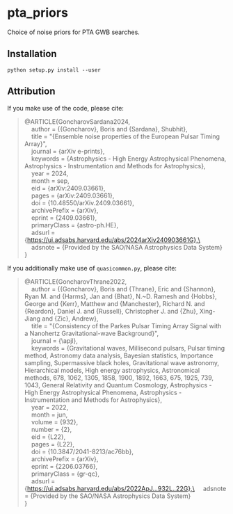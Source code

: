# pta_priors

Choice of noise priors for PTA GWB searches.

## Installation

`python setup.py install --user`

## Attribution

If you make use of the code, please cite:

> @ARTICLE{GoncharovSardana2024,\
> &nbsp;&nbsp;&nbsp;&nbsp;author = {{Goncharov}, Boris and {Sardana}, Shubhit},\
> &nbsp;&nbsp;&nbsp;&nbsp;title = "{Ensemble noise properties of the European Pulsar Timing Array}",\
> &nbsp;&nbsp;&nbsp;&nbsp;journal = {arXiv e-prints},\
> &nbsp;&nbsp;&nbsp;&nbsp;keywords = {Astrophysics - High Energy Astrophysical Phenomena, Astrophysics - Instrumentation and Methods for Astrophysics},\
> &nbsp;&nbsp;&nbsp;&nbsp;year = 2024,\
> &nbsp;&nbsp;&nbsp;&nbsp;month = sep,\
> &nbsp;&nbsp;&nbsp;&nbsp;eid = {arXiv:2409.03661},\
> &nbsp;&nbsp;&nbsp;&nbsp;pages = {arXiv:2409.03661},\
> &nbsp;&nbsp;&nbsp;&nbsp;doi = {10.48550/arXiv.2409.03661},\
> &nbsp;&nbsp;&nbsp;&nbsp;archivePrefix = {arXiv},\
> &nbsp;&nbsp;&nbsp;&nbsp;eprint = {2409.03661},\
> &nbsp;&nbsp;&nbsp;&nbsp;primaryClass = {astro-ph.HE},\
> &nbsp;&nbsp;&nbsp;&nbsp;adsurl = {https://ui.adsabs.harvard.edu/abs/2024arXiv240903661G},\
> &nbsp;&nbsp;&nbsp;&nbsp;adsnote = {Provided by the SAO/NASA Astrophysics Data System}\
> }

If you additionally make use of `quasicommon.py`, please cite:

> @ARTICLE{GoncharovThrane2022,\
> &nbsp;&nbsp;&nbsp;&nbsp;author = {{Goncharov}, Boris and {Thrane}, Eric and {Shannon}, Ryan M. and {Harms}, Jan and {Bhat}, N.~D. Ramesh and {Hobbs}, George and {Kerr}, Matthew and {Manchester}, Richard N. and {Reardon}, Daniel J. and {Russell}, Christopher J. and {Zhu}, Xing-Jiang and {Zic}, Andrew},\
> &nbsp;&nbsp;&nbsp;&nbsp;title = "{Consistency of the Parkes Pulsar Timing Array Signal with a Nanohertz Gravitational-wave Background}",\
> &nbsp;&nbsp;&nbsp;&nbsp;journal = {\apjl},\
> &nbsp;&nbsp;&nbsp;&nbsp;keywords = {Gravitational waves, Millisecond pulsars, Pulsar timing method, Astronomy data analysis, Bayesian statistics, Importance sampling, Supermassive black holes, Gravitational wave astronomy, Hierarchical models, High energy astrophysics, Astronomical methods, 678, 1062, 1305, 1858, 1900, 1892, 1663, 675, 1925, 739, 1043, General Relativity and Quantum Cosmology, Astrophysics - High Energy Astrophysical Phenomena, Astrophysics - Instrumentation and Methods for Astrophysics},\
> &nbsp;&nbsp;&nbsp;&nbsp;year = 2022,\
> &nbsp;&nbsp;&nbsp;&nbsp;month = jun,\
> &nbsp;&nbsp;&nbsp;&nbsp;volume = {932},\
> &nbsp;&nbsp;&nbsp;&nbsp;number = {2},\
> &nbsp;&nbsp;&nbsp;&nbsp;eid = {L22},\
> &nbsp;&nbsp;&nbsp;&nbsp;pages = {L22},\
> &nbsp;&nbsp;&nbsp;&nbsp;doi = {10.3847/2041-8213/ac76bb},\
> &nbsp;&nbsp;&nbsp;&nbsp;archivePrefix = {arXiv},\
> &nbsp;&nbsp;&nbsp;&nbsp;eprint = {2206.03766},\
> &nbsp;&nbsp;&nbsp;&nbsp;primaryClass = {gr-qc},\
> &nbsp;&nbsp;&nbsp;&nbsp;adsurl = {https://ui.adsabs.harvard.edu/abs/2022ApJ...932L..22G},\
> &nbsp;&nbsp;&nbsp;&nbsp;adsnote = {Provided by the SAO/NASA Astrophysics Data System}\
> }


